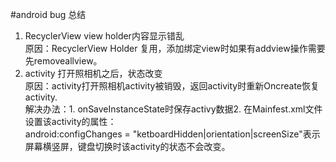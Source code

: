#android bug 总结

1. RecyclerView view holder内容显示错乱<br>
原因：RecyclerView Holder 复用，添加绑定view时如果有addview操作需要先removeallview。<br>
2. activity 打开照相机之后，状态改变<br>
原因：activity打开照相机activity被销毁，返回activity时重新Oncreate恢复activity.<br>
解决办法：1. onSaveInstanceState时保存activy数据2. 在Mainfest.xml文件设置该activity的属性：<br>
android:configChanges = "ketboardHidden|orientation|screenSize"表示屏幕横竖屏，键盘切换时该activity的状态不会改变。<br>


